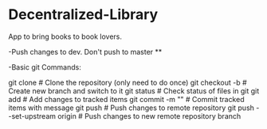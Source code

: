 # Decentralized-Library
App to bring books to book lovers.

-Push changes to dev. Don't push to master **

-Basic git Commands:

git clone                         # Clone the repository (only need to do once)
git checkout -b <branch-name>     # Create new branch and switch to it
git status                        # Check status of files in git
git add <file-list>               # Add changes to tracked items
git commit -m "<commit-message>"  # Commit tracked items with message
git push                          # Push changes to remote repository
git push --set-upstream origin <branch-name>
                                  # Push changes to new remote repository branch
